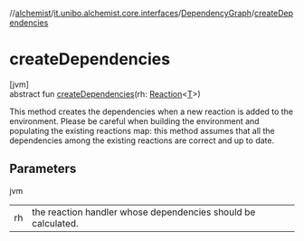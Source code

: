 //[alchemist](../../../index.md)/[it.unibo.alchemist.core.interfaces](../index.md)/[DependencyGraph](index.md)/[createDependencies](create-dependencies.md)

# createDependencies

[jvm]\
abstract fun [createDependencies](create-dependencies.md)(rh: [Reaction](../../it.unibo.alchemist.model.interfaces/-reaction/index.md)<[T](../../it.unibo.alchemist.boundary.interfaces/-output-monitor/index.md)>)

This method creates the dependencies when a new reaction is added to the environment. Please be careful when building the environment and populating the existing reactions map: this method assumes that all the dependencies among the existing reactions are correct and up to date.

## Parameters

jvm

| | |
|---|---|
| rh | the reaction handler whose dependencies should be calculated. |
